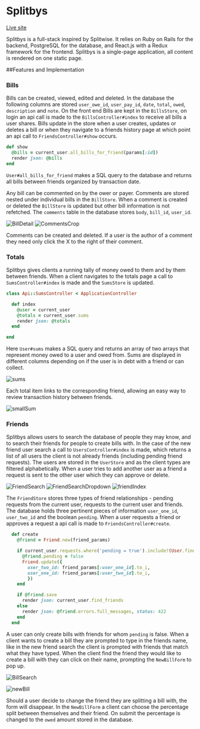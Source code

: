 # Splitbys

[Live site][heroku]

[heroku]:http://splitbys.herokuapp.com

Splitbys is a full-stack inspired by Splitwise. It relies on Ruby on Rails for the backend, PostgreSQL for the database, and React.js with a Redux framework for the frontend. Splitbys is a single-page application, all content is rendered on one static page.

##Features and Implementation


### Bills

Bills can be created, viewed, edited and deleted. In the database the following columns are stored `user_owe_id`, `user_pay_id`, `date`, `total`, `owed`, `description` and `note`. On the front end Bills are kept in the `BillsStore`,
on login an api call is made to the `BillsController#index` to receive all bills a user shares. Bills update in the store when a user creates, updates or deletes a bill or when they navigate to a friends history page at which point an api call to `FriendsController#show` occurs.

```ruby
def show
  @bills = current_user.all_bills_for_friend(params[:id])
  render json: @bills
end
```

`User#all_bills_for_friend` makes a SQL query to the database and returns all bills between friends organized by transaction date.

Any bill can be commented on by the ower or payer. Comments are stored nested under individual bills in the `BillStore`. When a comment is created or deleted the `BillStore` is updated but other bill information is not refetched. The `comments` table in the database stores `body`, `bill_id`, `user_id`.

![BillDetail]
![CommentsCrop]

Comments can be created and deleted. If a user is the author of a comment they need only click the X to the right of their comment.



### Totals

Splitbys gives clients a running tally of money owed to them and by them between friends. When a client navigates to the totals page a call to `SumsController#index` is made and the `SumsStore` is updated.

```ruby
class Api::SumsController < ApplicationController

  def index
    @user = current_user
    @totals = current_user.sums
    render json: @totals
  end

end
```
Here `User#sums` makes a SQL query and returns an array of two arrays that represent money owed to a user and owed from. Sums are displayed in different columns depending on if the user is in debt with a friend or can collect.

![sums]

Each total item links to the corresponding friend, allowing an easy way to review transaction history between friends.

![smallSum]

### Friends

Splitbys allows users to search the database of people they may know, and to search their friends for people to create bills with. In the case of the new friend user search a call to `UsersController#index` is made, which returns a list of all users the client is not already friends (including pending friend requests). The users are stored in the `UserStore` and as the client types are filtered alphabetically. When a user tries to add another user as a friend a request is sent to the other user which they can approve or delete.

![FriendSearch]
![FriendSearchDropdown]
![friendIndex]

The `FriendStore` stores three types of friend relationships - pending requests from the current user, requests to the current user and friends. The database holds three pertinent pieces of information `user_one_id`, `user_two_id` and the boolean `pending`. When a user requests a friend or approves a request a api call is made to `FriendsController#create`.

```ruby
  def create
    @friend = Friend.new(friend_params)

    if current_user.requests.where('pending = true').include?(User.find_by_id(friend_params[:user_two_id]))
      @friend.pending = false
      Friend.update({
        user_two_id: friend_params[:user_one_id].to_i,
        user_one_id: friend_params[:user_two_id].to_i,
        })
    end

    if @friend.save
      render json: current_user.find_friends
    else
      render json: @friend.errors.full_messages, status: 422
    end
  end
```


 A user can only create bills with friends for whom `pending` is false. When a client wants to create a bill they are prompted to type in the friends name, like in the new friend search the client is prompted with friends that match what they have typed. When the client find the friend they would like to create a bill with they can click on their name, prompting the `NewBillForm` to pop up.

 ![BillSearch]

 ![newBill]

  Should a user decide to change the friend they are splitting a bill with, the form will disappear. In the `NewBillForm` a client can choose the percentage split between themselves and their friend. On submit the percentage is changed to the `owed` amount stored in the database.


<!-- ### -->


<!-- ##Future Directions for the Project

  The next steps for Splitbys are discussed below.

###Group Split
 One of the best most usefull parts of splitbys is their group split possibility. I would like to implement add multiple friends to a bill and configuring each friend's percentage of the split.


###Checkout
Currently one can settle up with their friends by adding a bill of equal value to that shown on the totals page. I think it would be fun to implement a settle up function that shows differently on the user's transactions history. To do so I will implement a `SettleComponent` that appears on a friend's transaction page, and a boolean `settle` for the bills table in the database.   -->



[sums]: ./docs/wireframes/sums.png
[smallSum]: ./docs/wireframes/smallSum.png
[BillSearch]: ./docs/wireframes/BillSearch.png
[newBill]: ./docs/wireframes/newBill.png
[BillDetail]: ./docs/wireframes/BillDetail.png
[CommentsCrop]: ./docs/wireframes/CommentsCrop.png
[friendIndex]: ./docs/wireframes/friendIndex.png
[FriendSearch]: ./docs/wireframes/FriendSearch.png
[FriendSearchDropdown]: ./docs/wireframes/FriendSearchDropDown.png
